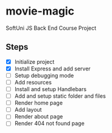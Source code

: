 # movie-magic
SoftUni JS Back End Course Project

## Steps
 - [x] Initialize project
 - [x] Install Express and add server
 - [ ] Setup debugging mode
 - [ ] Add resources
 - [ ] Install and setup Handlebars
 - [ ] Add and setup static folder and files
 - [ ] Render home page
 - [ ] Add layout
 - [ ] Render about page
 - [ ] Render 404 not found page